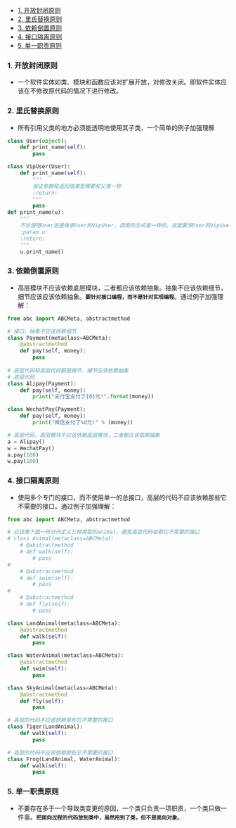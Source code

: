 ﻿

- [1. 开放封闭原则](#1-开放封闭原则)
- [2. 里氏替换原则](#2-里氏替换原则)
- [3. 依赖倒置原则](#3-依赖倒置原则)
- [4. 接口隔离原则](#4-接口隔离原则)
- [5. 单一职责原则](#5-单一职责原则)


### 1. 开放封闭原则
- 一个软件实体如类、模块和函数应该对扩展开放，对修改关闭。即软件实体应该在不修改原代码的情况下进行修改。
### 2. 里氏替换原则
- 所有引用父类的地方必须能透明地使用其子类，一个简单的例子加强理解
```py
class User(object):
    def print_name(self):
        pass

class VipUser(User):
    def print_name(self):
        """
        保证参数和返回值类型需要和父类一样
        :return:
        """
        pass
def print_name(u):
    """
    不论使用User还是继承User的VipUser，调用的方式是一样的。这就要求User和VipUser的方法参数和返回值类型是一样的
    :param u:
    :return:
    """
    u.print_name()
```
### 3. 依赖倒置原则
- 高层模块不应该依赖底层模块，二者都应该依赖抽象。抽象不应该依赖细节，细节应该应该依赖抽象。**`要针对接口编程，而不是针对实现编程`**。通过例子加强理解：
```py
from abc import ABCMeta, abstractmethod

# 接口，抽象不应该依赖细节
class Payment(metaclass=ABCMeta):
    @abstractmethod
    def pay(self, money):
        pass
        
# 底层代码和高层代码都是细节，细节应该依赖抽象
# 底层代码
class Alipay(Payment):
    def pay(self, money):
        print("支付宝支付了{0}元!".format(money))

class WechatPay(Payment):
    def pay(self, money):
        print("微信支付了%d元!" % (money))

# 高层代码，高层模块不应该依赖底层模块，二者都应该依赖抽象
a = Alipay()
w = WechatPay()
a.pay(100)
w.pay(100)
```
### 4. 接口隔离原则
- 使用多个专门的接口，而不使用单一的总接口，高层的代码不应该依赖那些它不需要的接口。通过例子加强理解：
```py
from abc import ABCMeta, abstractmethod

# 应该像下面一样分开定义三种类型的animal，避免高层代码依赖它不需要的接口
# class Animal(metaclass=ABCMeta):
    # @abstractmethod
    # def walk(self):
        # pass
# 
    # @abstractmethod
    # def swim(self):
        # pass
# 
    # @abstractmethod
    # def fly(self):
        # pass

class LandAnimal(metaclass=ABCMeta):
    @abstractmethod
    def walk(self):
        pass

class WaterAnimal(metaclass=ABCMeta):
    @abstractmethod
    def swim(self):
        pass

class SkyAnimal(metaclass=ABCMeta):
    @abstractmethod
    def fly(self):
        pass

# 高层的代码不应该依赖那些它不需要的接口
class Tiger(LandAnimal):
    def walk(self):
        pass

# 高层的代码不应该依赖那些它不需要的接口
class Frog(LandAnimal, WaterAnimal):
    def walk(self):
        pass
```
### 5. 单一职责原则
- 不要存在多于一个导致类变更的原因，一个类只负责一项职责，一个类只做一件事。**`把面向过程的代码放到类中，虽然用到了类，但不是面向对象`**。
